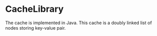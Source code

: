 # CacheLibrary
The cache is implemented in Java. This cache is a doubly linked list of nodes storing key-value pair.
